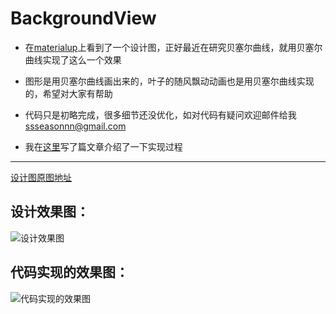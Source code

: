 # BackgroundView

- 在[materialup](http://www.materialup.com/)上看到了一个设计图，正好最近在研究贝塞尔曲线，就用贝塞尔曲线实现了这么一个效果

- 图形是用贝塞尔曲线画出来的，叶子的随风飘动动画也是用贝塞尔曲线实现的，希望对大家有帮助

- 代码只是初略完成，很多细节还没优化，如对代码有疑问欢迎邮件给我 ssseasonnn@gmail.com

- 我在[这里](http://www.jianshu.com/p/1d766455445b)写了篇文章介绍了一下实现过程



----
 [设计图原图地址](http://www.materialup.com/posts/empty-state-eb2dc951-27ef-4b4c-af8a-c490e01a1431)

## 设计效果图：

![设计效果图](https://github.com/ssseasonnn/BackgroundView/raw/master/preview.gif)

## 代码实现的效果图：

![代码实现的效果图](https://github.com/ssseasonnn/BackgroundView/raw/master/实现效果图.gif)